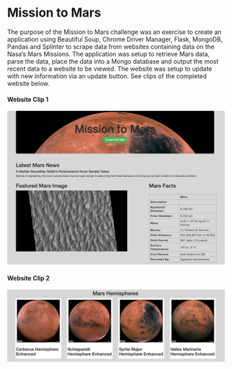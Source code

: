 # Mission to Mars

The purpose of the Mission to Mars challenge was an exercise to create an application using Beautiful Soup, Chrome Driver Manager, Flask, MongoDB, Pandas and Splinter to scrape data from websites containing data on the Nasa’s Mars Missions.  The application was setup to retrieve Mars data, parse the data, place the data into a Mongo database and output the most recent data to a website to be viewed.  The website was setup to update with new information via an update button. See clips of the completed website below.

#### Website Clip 1
![image](https://github.com/blueschistrocks/Mission_to_Mars/blob/9a6b385a8f2a9fe44b3682bef850578579ecc998/static/Clip-1.png)<br>


#### Website Clip 2
![image](https://github.com/blueschistrocks/Mission_to_Mars/blob/9a6b385a8f2a9fe44b3682bef850578579ecc998/static/Clip-2.png)<br>
